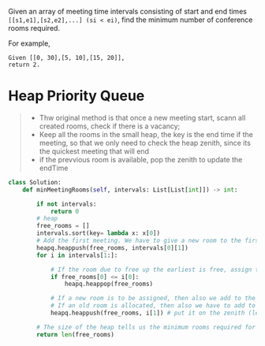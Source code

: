 Given an array of meeting time intervals consisting of start and end times ```[[s1,e1],[s2,e2],...] (si < ei)```, find the minimum number of conference rooms required.

For example,
```
Given [[0, 30],[5, 10],[15, 20]],
return 2.
```
# Heap Priority Queue
>* Thw original method is that once a new meeting start, scann all created rooms, check if there is a vacancy;
>* Keep all the rooms in the small heap, the key is the end time if the meeting, so that we only need to check the heap zenith, since its the quickest meeting that will end 
>* if the prevvious room is available, pop the zenith to update the endTime
```python
class Solution:
    def minMeetingRooms(self, intervals: List[List[int]]) -> int:

        if not intervals:
            return 0
        # heap
        free_rooms = []
        intervals.sort(key= lambda x: x[0])
        # Add the first meeting. We have to give a new room to the first meeting.
        heapq.heappush(free_rooms, intervals[0][1])
        for i in intervals[1:]:

            # If the room due to free up the earliest is free, assign that room to this meeting.
            if free_rooms[0] <= i[0]:
                heapq.heappop(free_rooms)

            # If a new room is to be assigned, then also we add to the heap,
            # If an old room is allocated, then also we have to add to the heap with updated end time.
            heapq.heappush(free_rooms, i[1]) # put it on the zenith (leftpush)

        # The size of the heap tells us the minimum rooms required for all the meetings.
        return len(free_rooms)

```